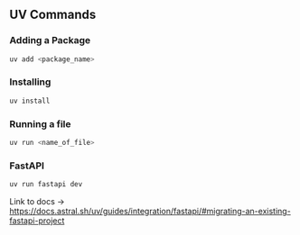 ## UV Commands

### Adding a Package

```sh
uv add <package_name>
```

### Installing
```sh
uv install
```

### Running a file
```sh
uv run <name_of_file>
```

### FastAPI
```sh
uv run fastapi dev
```
Link to docs -> https://docs.astral.sh/uv/guides/integration/fastapi/#migrating-an-existing-fastapi-project

